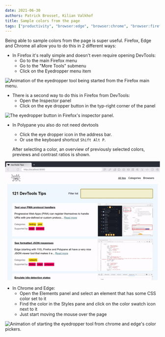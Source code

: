 ```yaml
---
date: 2021-06-30
authors: Patrick Brosset, Kilian Valkhof
title: Sample colors from the page
tags: ["productivity", "browser:edge", "browser:chrome", "browser:firefox", "browser:polypane"]
---
```

Being able to sample colors from the page is super useful. Firefox, Edge and Chrome all allow you to do this in 2 different ways:

* In Firefox it's really simple and doesn't even require opening DevTools:
  * Go to the main Firefox menu
  * Go to the "More Tools" submenu
  * Click on the Eyedropper menu item

![Animation of the eyedropper tool being started from the Firefox main menu.](../../assets/img/sample-colors-from-the-page-1.gif)

* There is a second way to do this in Firefox from DevTools:
  * Open the Inspector panel
  * Click on the eye dropper button in the typ-right corner of the panel

![The eyedropper button in Firefox's inspector panel.](../../assets/img/sample-colors-from-the-page-2.png)

* In Polypane you also do not need devtools
  * Click the eye dropper icon in the address bar.
  * Or use the keyboard shortcut `Shift Alt P`.

  After selecting a color, an overview of previously selected colors, previews and contrast ratios is shown.

![Animation of starting the eyedropper tool from Polypane's address bar.](../../assets/img/sample-colors-from-the-page-4.gif)




* In Chrome and Edge:
  * Open the Elements panel and select an element that has some CSS color set to it
  * Find the color in the Styles pane and click on the color swatch icon next to it
  * Just start moving the mouse over the page

![Animation of starting the eyedropper tool from chrome and edge's color pickers.](../../assets/img/sample-colors-from-the-page-3.gif)
